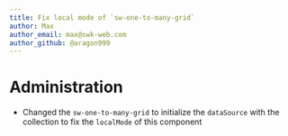 ```yaml
---
title: Fix local mode of `sw-one-to-many-grid`
author: Max
author_email: max@swk-web.com
author_github: @aragon999
---
```

# Administration
* Changed the `sw-one-to-many-grid` to initialize the `dataSource` with the collection to fix the `localMode` of this component

